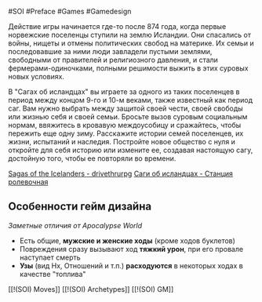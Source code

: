 #SOI #Preface #Games #Gamedesign 

Действие игры начинается где-то после 874 года, когда первые норвежские поселенцы ступили на землю Исландии. Они спасались от войны, нищеты и отмены политических свобод на материке. Их семьи и последовавшие за ними люди завладели пустыми землями, свободными от правителей и религиозного давления, и стали фермерами-одиночками, полными решимости выжить в этих суровых новых условиях.

В "Сагах об исландцах" вы играете за одного из таких поселенцев в период между концом 9-го и 10-м веками, также известный как период саг. Вам нужно выбрать между защитой своей чести, своей свободы или жизнью себя и своей семьи. Бросьте вызов суровым социальным нормам, ввяжитесь в кровавую междоусобицу и сражайтесь, чтобы пережить еще одну зиму. Расскажите истории семей поселенцев, их жизни, испытаний и наследия. Постройте новое общество с нуля и откройте для себя историю или измените ее, создавая настоящую сагу, достойную того, чтобы ее повторяли во времени.

[Sagas of the Icelanders - drivethrurpg](https://preview.drivethrurpg.com/en/product/254224/Sagas-of-the-Icelanders)
[Саги об исландцах - Станция ролевочная](https://rpgbook.ru/STSI01)


## Особенности гейм дизайна
*Заметные отличия от Apocalypse World*

- Есть общие, **мужские и женские ходы** (кроме ходов буклетов)
- Повреждения сразу вызывают ход **тяжкий урон**, при его провале наступает смерть
- **Узы** (вид Hx, Отношений и т.п.) **расходуются** в некоторых ходах в качестве "топлива"

[[!(SOI) Moves]]
[[!(SOI) Archetypes]]
[[!(SOI) GM]]